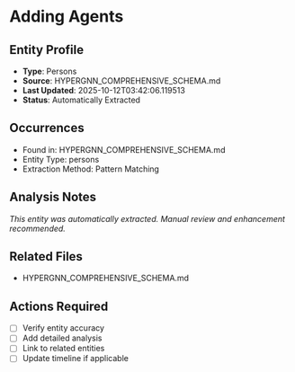 # Adding Agents

## Entity Profile
- **Type**: Persons
- **Source**: HYPERGNN_COMPREHENSIVE_SCHEMA.md
- **Last Updated**: 2025-10-12T03:42:06.119513
- **Status**: Automatically Extracted

## Occurrences
- Found in: HYPERGNN_COMPREHENSIVE_SCHEMA.md
- Entity Type: persons
- Extraction Method: Pattern Matching

## Analysis Notes
*This entity was automatically extracted. Manual review and enhancement recommended.*

## Related Files
- HYPERGNN_COMPREHENSIVE_SCHEMA.md

## Actions Required
- [ ] Verify entity accuracy
- [ ] Add detailed analysis
- [ ] Link to related entities
- [ ] Update timeline if applicable
